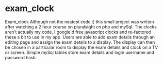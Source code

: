# exam_clock

Exam_clock
Although not the neatest code :) this small project was written after watching a 2 hour course on pluralsight on php and mySql. 
The clocks aren't actually my code, I google'd free javascript clocks and re-factored these a bit to use in my app. 
Users are able to add exam details through an editing page and assign the exam details to a display. The display can then be chosen in a particular 
room to display the exam details and clock on a TV or screen. Simple mySql tables store exam details and login username and password hash.
